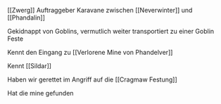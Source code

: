 [[Zwerg]]
Auftraggeber Karavane zwischen [[Neverwinter]] und [[Phandalin]] 

Gekidnappt von Goblins, vermutlich weiter transportiert zu einer Goblin Feste

Kennt den Eingang zu [[Verlorene Mine von Phandelver]]

Kennt [[Sildar]]

Haben wir gerettet im Angriff auf die [[Cragmaw Festung]]

Hat die mine gefunden 